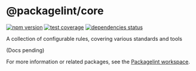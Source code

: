 # @packagelint/core

[![npm version](https://img.shields.io/npm/v/@packagelint/core.svg)](https://www.npmjs.com/package/@packagelint/core)
[![test coverage](https://coveralls.io/repos/github/spautz/packagelint/badge.svg?branch=x-cov-core)](https://coveralls.io/github/spautz/packagelint?branch=x-cov-core)
[![dependencies status](https://img.shields.io/librariesio/release/npm/@packagelint/core.svg)](https://libraries.io/github/spautz/packagelint)

A collection of configurable rules, covering various standards and tools

(Docs pending)

For more information or related packages, see the [Packagelint workspace](https://github.com/spautz/packagelint).

